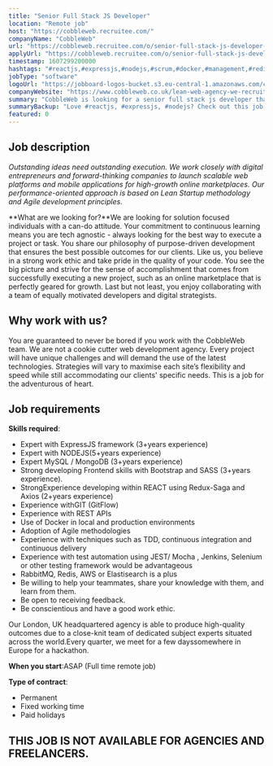 ```yaml
---
title: "Senior Full Stack JS Developer"
location: "Remote job"
host: "https://cobbleweb.recruitee.com/"
companyName: "CobbleWeb"
url: "https://cobbleweb.recruitee.com/o/senior-full-stack-js-developer-remote-work"
applyUrl: "https://cobbleweb.recruitee.com/o/senior-full-stack-js-developer-remote-work/c/new"
timestamp: 1607299200000
hashtags: "#reactjs,#expressjs,#nodejs,#scrum,#docker,#management,#redis,#mongodb,#mysql,#rest"
jobType: "software"
logoUrl: "https://jobboard-logos-bucket.s3.eu-central-1.amazonaws.com/cobbleweb"
companyWebsite: "https://www.cobbleweb.co.uk/lean-web-agency-we-recruit/?utm_source=recruitee"
summary: "CobbleWeb is looking for a senior full stack js developer that has experience with REST APIs."
summaryBackup: "Love #reactjs, #expressjs, #nodejs? Check out this job post!"
featured: 0
---
```


## Job description

_Outstanding ideas need outstanding execution. We work closely with digital entrepreneurs and forward-thinking companies to launch scalable web platforms and mobile applications for high-growth online marketplaces. Our performance-oriented approach is based on Lean Startup methodology and Agile development principles._

**What are we looking for?**We are looking for solution focused individuals with a can-do attitude. Your commitment to continuous learning means you are tech agnostic - always looking for the best way to execute a project or task. You share our philosophy of purpose-driven development that ensures the best possible outcomes for our clients. Like us, you believe in a strong work ethic and take pride in the quality of your code. You see the big picture and strive for the sense of accomplishment that comes from successfully executing a new project, such as an online marketplace that is perfectly geared for growth. Last but not least, you enjoy collaborating with a team of equally motivated developers and digital strategists.

## Why work with us?

You are guaranteed to never be bored if you work with the CobbleWeb team. We are not a cookie cutter web development agency. Every project will have unique challenges and will demand the use of the latest technologies. Strategies will vary to maximise each site’s flexibility and speed while still accommodating our clients' specific needs. This is a job for the adventurous of heart.

## Job requirements

**Skills required**:

*   Expert with ExpressJS framework (3+years experience)
*   Expert with NODEJS(5+years experience)
*   Expert MySQL / MongoDB (3+years experience)
*   Strong developing Frontend skills with Bootstrap and SASS (3+years experience).
*   StrongExperience developing within REACT using Redux-Saga and Axios (2+years experience)
*   Experience withGIT (GitFlow)
*   Experience with REST APIs
*   Use of Docker in local and production environments
*   Adoption of Agile methodologies
*   Experience with techniques such as TDD, continuous integration and continuous delivery
*   Experience with test automation using JEST/ Mocha , Jenkins, Selenium or other testing framework would be advantageous
*   RabbitMQ, Redis, AWS or Elastisearch is a plus
*   Be willing to help your teammates, share your knowledge with them, and learn from them.
*   Be open to receiving feedback.
*   Be conscientious and have a good work ethic.

Our London, UK headquartered agency is able to produce high-quality outcomes due to a close-knit team of dedicated subject experts situated across the world.Every quarter, we meet for a few dayssomewhere in Europe for a hackathon.

**When you start**:ASAP (Full time remote job)

**Type of contract**:

*   Permanent
*   Fixed working time
*   Paid holidays

## THIS JOB IS NOT AVAILABLE FOR AGENCIES AND FREELANCERS.
